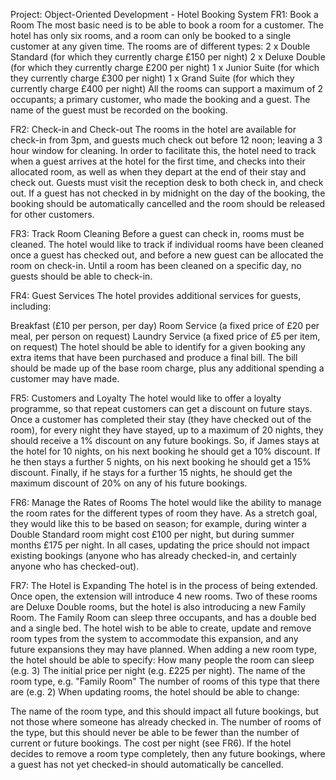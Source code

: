 Project: Object-Oriented Development - Hotel Booking System
FR1: Book a Room
The most basic need is to be able to book a room for a customer. The hotel has only six rooms, and a room can only be booked to a single customer at any given time. The rooms are of different types:
2 x Double Standard (for which they currently charge £150 per night)
2 x Deluxe Double (for which they currently charge £200 per night)
1 x Junior Suite (for which they currently charge £300 per night)
1 x Grand Suite (for which they currently charge £400 per night)
All the rooms can support a maximum of 2 occupants; a primary customer, who made the booking and a guest. The name of the guest must be recorded on the booking.

FR2: Check-in and Check-out
The rooms in the hotel are available for check-in from 3pm, and guests much check out before 12 noon; leaving a 3 hour window for cleaning.
In order to facilitate this, the hotel need to track when a guest arrives at the hotel for the first time, and checks into their allocated room, as well as when they depart at the end of their stay and check out.
Guests must visit the reception desk to both check in, and check out.
If a guest has not checked in by midnight on the day of the booking, the booking should be automatically cancelled and the room should be released for other customers.

FR3: Track Room Cleaning
Before a guest can check in, rooms must be cleaned. The hotel would like to track if individual rooms have been cleaned once a guest has checked out, and before a new guest can be allocated the room on check-in.
Until a room has been cleaned on a specific day, no guests should be able to check-in.

FR4: Guest Services
The hotel provides additional services for guests, including:

Breakfast (£10 per person, per day)
Room Service (a fixed price of £20 per meal, per person on request)
Laundry Service (a fixed price of £5 per item, on request)
The hotel should be able to identify for a given booking any extra items that have been purchased and produce a final bill. The bill should be made up of the base room charge, plus any additional spending a customer may have made.

FR5: Customers and Loyalty
The hotel would like to offer a loyalty programme, so that repeat customers can get a discount on future stays. Once a customer has completed their stay (they have checked out of the room), for every night they have stayed, up to a maximum of 20 nights, they should receive a 1% discount on any future bookings.
So, if James stays at the hotel for 10 nights, on his next booking he should get a 10% discount. If he then stays a further 5 nights, on his next booking he should get a 15% discount. Finally, if he stays for a further 15 nights, he should get the maximum discount of 20% on any of his future bookings.

FR6: Manage the Rates of Rooms
The hotel would like the ability to manage the room rates for the different types of room they have.
As a stretch goal, they would like this to be based on season; for example, during winter a Double Standard room might cost £100 per night, but during summer months £175 per night.
In all cases, updating the price should not impact existing bookings (anyone who has already checked-in, and certainly anyone who has checked-out).

FR7: The Hotel is Expanding
The hotel is in the process of being extended. Once open, the extension will introduce 4 new rooms. Two of these rooms are Deluxe Double rooms, but the hotel is also introducing a new Family Room. The Family Room can sleep three occupants, and has a double bed and a single bed.
The hotel wish to be able to create, update and remove room types from the system to accommodate this expansion, and any future expansions they may have planned.
When adding a new room type, the hotel should be able to specify:
How many people the room can sleep (e.g. 3)
The initial price per night (e.g. £225 per night).
The name of the room type, e.g. "Family Room"
The number of rooms of this type that there are (e.g. 2)
When updating rooms, the hotel should be able to change:

The name of the room type, and this should impact all future bookings, but not those where someone has already checked in.
The number of rooms of the type, but this should never be able to be fewer than the number of current or future bookings.
The cost per night (see FR6).
If the hotel decides to remove a room type completely, then any future bookings, where a guest has not yet checked-in should automatically be cancelled.